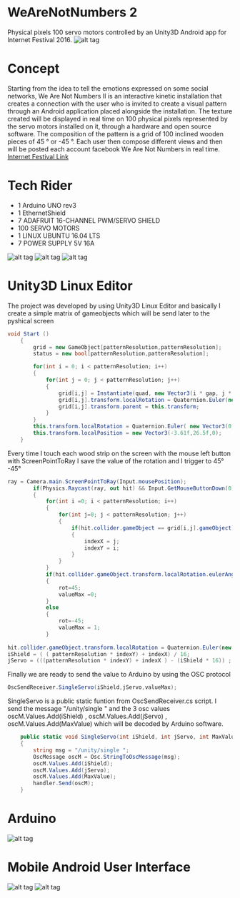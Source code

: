 # WeAreNotNumbers 2
Physical pixels 100 servo motors controlled by an Unity3D Android app for Internet Festival 2016.
![alt tag](https://dl.dropboxusercontent.com/u/10907181/githubimages/wearenotnumbers/3.jpg)
# Concept
Starting from the idea to tell the emotions expressed on some social networks, We Are Not Numbers II is an interactive kinetic installation that creates a connection with the user who is invited to create a visual pattern through an Android application placed alongside the installation. The texture created will be displayed in real time on 100 physical pixels represented by the servo motors installed on it, through a hardware and open source software. The composition of the pattern is a grid of 100 inclined wooden pieces of 45 ° or -45 °. Each user then compose different views and then will be posted each account facebook We Are Not Numbers in real time.
[Internet Festival Link](http://www.internetfestival.it/en/eventi/we-are-not-numbers-ii/) 

# Tech Rider
* 1 Arduino UNO rev3
* 1 EthernetShield
* 7 ADAFRUIT 16-CHANNEL PWM/SERVO SHIELD
* 100 SERVO MOTORS
* 1 LINUX UBUNTU 16.04 LTS 
* 7 POWER SUPPLY 5V 16A

![alt tag](https://dl.dropboxusercontent.com/u/10907181/githubimages/wearenotnumbers/4.jpg)
![alt tag](https://dl.dropboxusercontent.com/u/10907181/githubimages/wearenotnumbers/5.jpg)
![alt tag](https://dl.dropboxusercontent.com/u/10907181/githubimages/wearenotnumbers/6.jpg)

# Unity3D Linux Editor
The project was developed by using Unity3D Linux Editor and basically I create a simple matrix of gameobjects which will be send later to the pyshical screen
```C#
void Start () 
	{
		grid = new GameObject[patternResolution,patternResolution];
		status = new bool[patternResolution,patternResolution];

		for(int i = 0; i < patternResolution; i++)
		{
			for(int j = 0; j < patternResolution; j++)
			{
				grid[i,j] = Instantiate(quad, new Vector3(i * gap, j * gap, 0), Quaternion.identity) as GameObject;
				grid[i,j].transform.localRotation = Quaternion.Euler(new Vector3(0,0,rot));
				grid[i,j].transform.parent = this.transform;
			}
		}
		this.transform.localRotation = Quaternion.Euler( new Vector3(0,0,-90));
		this.transform.localPosition = new Vector3(-3.61f,26.5f,0);
	}
```
Every time I touch each wood strip on the screen with the mouse left button with ScreenPointToRay I save the value of the rotation and I trigger to 45° -45°
```C#
ray = Camera.main.ScreenPointToRay(Input.mousePosition);
		if(Physics.Raycast(ray, out hit) && Input.GetMouseButtonDown(0))
		{
			for(int i =0; i < patternResolution; i++)
			{
				for(int j=0; j < patternResolution; j++)
				{
					if(hit.collider.gameObject == grid[i,j].gameObject)
					{
						indexX = j;
						indexY = i;
					}
				}
			}
			if(hit.collider.gameObject.transform.localRotation.eulerAngles.z > 180)
			{
				rot=45;
				valueMax =0;
			}
			else
			{
				rot=-45;
				valueMax = 1;
			}
			
hit.collider.gameObject.transform.localRotation = Quaternion.Euler(new Vector3(0,0,(int)rot));
iShield = ( ( patternResolution * indexY) + indexX) / 16;
jServo = (((patternResolution * indexY) + indexX ) - (iShield * 16)) ;
```
Finally we are ready to send the value to Arduino by using the OSC protocol
```C#
OscSendReceiver.SingleServo(iShield,jServo,valueMax);
```
SingleServo is a public static funtion from OscSendReceiver.cs script. I send the message "/unity/single " and the 3 osc values oscM.Values.Add(iShield) , oscM.Values.Add(jServo) , oscM.Values.Add(MaxValue) which will be decoded by Arduino software.

```C#
	public static void SingleServo(int iShield, int jServo, int MaxValue)
	{
		string msg = "/unity/single ";
		OscMessage oscM = Osc.StringToOscMessage(msg);
		oscM.Values.Add(iShield);
		oscM.Values.Add(jServo);
		oscM.Values.Add(MaxValue);
		handler.Send(oscM);
	}

```
# Arduino
![alt tag](https://dl.dropboxusercontent.com/u/10907181/githubimages/wearenotnumbers/8.jpg)


# Mobile Android User Interface
![alt tag](https://dl.dropboxusercontent.com/u/10907181/githubimages/wearenotnumbers/1.jpg)
![alt tag](https://dl.dropboxusercontent.com/u/10907181/githubimages/wearenotnumbers/2.jpg)




